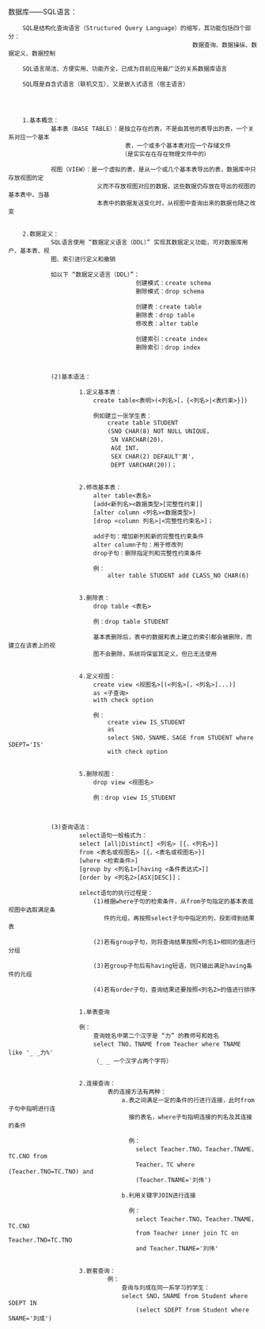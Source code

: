 数据库——SQL语言：


		SQL是结构化查询语言（Structured Query Language）的缩写，其功能包括四个部分：
														数据查询、数据操纵、数据定义、数据控制

		SQL语言简洁、方便实用、功能齐全，已成为目前应用最广泛的关系数据库语言

		SQL既是自含式语言（联机交互）、又是嵌入式语言（宿主语言）




		1.基本概念：
				基本表（BASE TABLE）：是独立存在的表，不是由其他的表导出的表，一个关系对应一个基本
									 表，一个或多个基本表对应一个存储文件
									（是实实在在存在物理文件中的）

				视图（VIEW）：是一个虚拟的表，是从一个或几个基本表导出的表，数据库中只存放视图的定
							 义而不存放视图对应的数据，这些数据仍存放在导出的视图的基本表中，当基
							 本表中的数据发送变化时，从视图中查询出来的数据也随之改变


		2.数据定义：
				SQL语言使用 “数据定义语言（DDL）” 实现其数据定义功能，可对数据库用户、基本表、视
				图、索引进行定义和撤销

				如以下 “数据定义语言（DDL）”：
										创建模式：create schema
										删除模式：drop schema

										创建表：create table
										删除表：drop table
										修改表：alter table

										创建索引：create index
										删除索引：drop index



				(2)基本语法：

						1.定义基本表：
							create table<表明>(<列名>[，{<列名>|<表约束>}])

							例如建立一张学生表：
								create table STUDENT 
								(SNO CHAR(8) NOT NULL UNIQUE，
								 SN VARCHAR(20)，
								 AGE INT，
								 SEX CHAR(2) DEFAULT'男'，
								 DEPT VARCHAR(20))；


						2.修改基本表：
							alter table<表名>
							[add<新列名><数据类型>[完整性约束]]
							[alter column <列名><数据类型>]
							[drop <column 列名>|<完整性约束名>]；

							add子句：增加新列和新的完整性约束条件
							alter column子句：用于修改列
							drop子句：删除指定列和完整性约束条件

							例：
								alter table STUDENT add CLASS_NO CHAR(6)


						3.删除表：
							drop table <表名>

							例：drop table STUDENT

							基本表删除后，表中的数据和表上建立的索引都会被删除，而建立在该表上的视
							图不会删除，系统将保留其定义，但已无法使用


						4.定义视图：
							create view <视图名>[(<列名>[，<列名>]...)]
							as <子查询>
							with check option

							例：
								create view IS_STUDENT
								as
								select SNO，SNAME，SAGE from STUDENT where SDEPT='IS'
								with check option


						5.删除视图：
							drop view <视图名>

							例：drop view IS_STUDENT



				(3)查询语法：
						select语句一般格式为：
						select [all|Distinct] <列名> [{，<列名>}]
						from <表名或视图名> [{，<表名或视图名>}]
						[where <检索条件>]
						[group by <列名1>[having <条件表达式>]]
						[order by <列名2>[ASX|DESC]]；

						select语句的执行过程是：
							(1)根据where子句的检索条件，从from子句指定的基本表或视图中选取满足条
							   件的元组，再按照select子句中指定的列，投影得到结果表

							(2)若有group子句，则将查询结果按照<列名1>相同的值进行分组

							(3)若group子句后有having短语，则只输出满足having条件的元组

							(4)若有order子句，查询结果还要按照<列名2>的值进行排序


						1.单表查询

						例：
							查询姓名中第二个汉字是 “力” 的教师号和姓名
							select TNO，TNAME from Teacher where TNAME like '_ _力%'
							（_ _ 一个汉字占两个字符）


						2.连接查询：
								表的连接方法有两种：
									a.表之间满足一定的条件的行进行连接，此时from子句中指明进行连      
									  接的表名，where子句指明连接的列名及其连接的条件

									  例：
										select Teacher.TNO，Teacher.TNAME，TC.CNO from 
										Teacher，TC where (Teacher.TNO=TC.TNO) and 
										(Teacher.TNAME='刘伟')

									b.利用关键字JOIN进行连接							

									  例：
										select Teacher.TNO，Teacher.TNAME，TC.CNO
										from Teacher inner join TC on Teacher.TNO=TC.TNO
										and Teacher.TNAME='刘伟'


						3.嵌套查询：
								例：
									查询与刘成在同一系学习的学生：
									select SNO，SNAME from Student where SDEPT IN 
										(select SDEPT from Student where SNAME='刘成')